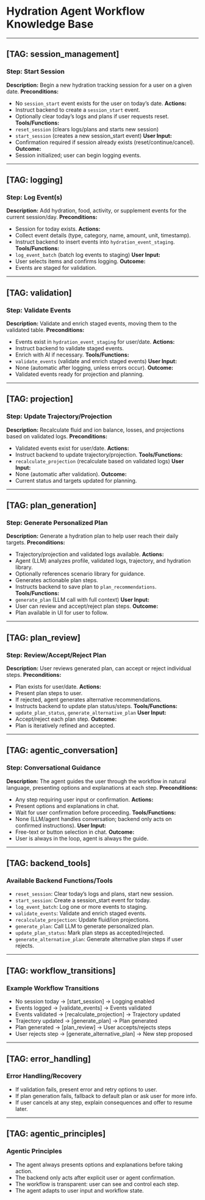 # Hydration Agent Workflow Knowledge Base

---

## [TAG: session_management]
### Step: Start Session
**Description:** Begin a new hydration tracking session for a user on a given date.
**Preconditions:**
- No `session_start` event exists for the user on today’s date.
**Actions:**
- Instruct backend to create a `session_start` event.
- Optionally clear today’s logs and plans if user requests reset.
**Tools/Functions:**
- `reset_session` (clears logs/plans and starts new session)
- `start_session` (creates a new session_start event)
**User Input:**
- Confirmation required if session already exists (reset/continue/cancel).
**Outcome:**
- Session initialized; user can begin logging events.

---

## [TAG: logging]
### Step: Log Event(s)
**Description:** Add hydration, food, activity, or supplement events for the current session/day.
**Preconditions:**
- Session for today exists.
**Actions:**
- Collect event details (type, category, name, amount, unit, timestamp).
- Instruct backend to insert events into `hydration_event_staging`.
**Tools/Functions:**
- `log_event_batch` (batch log events to staging)
**User Input:**
- User selects items and confirms logging.
**Outcome:**
- Events are staged for validation.

---

## [TAG: validation]
### Step: Validate Events
**Description:** Validate and enrich staged events, moving them to the validated table.
**Preconditions:**
- Events exist in `hydration_event_staging` for user/date.
**Actions:**
- Instruct backend to validate staged events.
- Enrich with AI if necessary.
**Tools/Functions:**
- `validate_events` (validate and enrich staged events)
**User Input:**
- None (automatic after logging, unless errors occur).
**Outcome:**
- Validated events ready for projection and planning.

---

## [TAG: projection]
### Step: Update Trajectory/Projection
**Description:** Recalculate fluid and ion balance, losses, and projections based on validated logs.
**Preconditions:**
- Validated events exist for user/date.
**Actions:**
- Instruct backend to update trajectory/projection.
**Tools/Functions:**
- `recalculate_projection` (recalculate based on validated logs)
**User Input:**
- None (automatic after validation).
**Outcome:**
- Current status and targets updated for planning.

---

## [TAG: plan_generation]
### Step: Generate Personalized Plan
**Description:** Generate a hydration plan to help user reach their daily targets.
**Preconditions:**
- Trajectory/projection and validated logs available.
**Actions:**
- Agent (LLM) analyzes profile, validated logs, trajectory, and hydration library.
- Optionally references scenario library for guidance.
- Generates actionable plan steps.
- Instructs backend to save plan to `plan_recommendations`.
**Tools/Functions:**
- `generate_plan` (LLM call with full context)
**User Input:**
- User can review and accept/reject plan steps.
**Outcome:**
- Plan available in UI for user to follow.

---

## [TAG: plan_review]
### Step: Review/Accept/Reject Plan
**Description:** User reviews generated plan, can accept or reject individual steps.
**Preconditions:**
- Plan exists for user/date.
**Actions:**
- Present plan steps to user.
- If rejected, agent generates alternative recommendations.
- Instructs backend to update plan status/steps.
**Tools/Functions:**
- `update_plan_status`, `generate_alternative_plan`
**User Input:**
- Accept/reject each plan step.
**Outcome:**
- Plan is iteratively refined and accepted.

---

## [TAG: agentic_conversation]
### Step: Conversational Guidance
**Description:** The agent guides the user through the workflow in natural language, presenting options and explanations at each step.
**Preconditions:**
- Any step requiring user input or confirmation.
**Actions:**
- Present options and explanations in chat.
- Wait for user confirmation before proceeding.
**Tools/Functions:**
- None (LLM/agent handles conversation; backend only acts on confirmed instructions).
**User Input:**
- Free-text or button selection in chat.
**Outcome:**
- User is always in the loop, agent is always the guide.

---

## [TAG: backend_tools]
### Available Backend Functions/Tools
- `reset_session`: Clear today’s logs and plans, start new session.
- `start_session`: Create a session_start event for today.
- `log_event_batch`: Log one or more events to staging.
- `validate_events`: Validate and enrich staged events.
- `recalculate_projection`: Update fluid/ion projections.
- `generate_plan`: Call LLM to generate personalized plan.
- `update_plan_status`: Mark plan steps as accepted/rejected.
- `generate_alternative_plan`: Generate alternative plan steps if user rejects.

---

## [TAG: workflow_transitions]
### Example Workflow Transitions
- No session today → [start_session] → Logging enabled
- Events logged → [validate_events] → Events validated
- Events validated → [recalculate_projection] → Trajectory updated
- Trajectory updated → [generate_plan] → Plan generated
- Plan generated → [plan_review] → User accepts/rejects steps
- User rejects step → [generate_alternative_plan] → New step proposed

---

## [TAG: error_handling]
### Error Handling/Recovery
- If validation fails, present error and retry options to user.
- If plan generation fails, fallback to default plan or ask user for more info.
- If user cancels at any step, explain consequences and offer to resume later.

---

## [TAG: agentic_principles]
### Agentic Principles
- The agent always presents options and explanations before taking action.
- The backend only acts after explicit user or agent confirmation.
- The workflow is transparent: user can see and control each step.
- The agent adapts to user input and workflow state.
